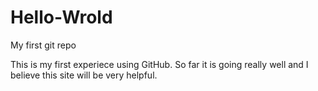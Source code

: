 # Hello-Wrold
My first git repo

This is my first experiece using GitHub. So far it is going really well and I believe this site will be very helpful.
